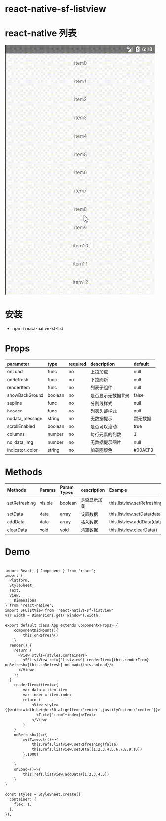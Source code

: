 # react-native-sf-listview

# react-native 列表

![show](./demo.gif)

# 安装
* npm i react-native-sf-list

# Props
|  parameter  |  type  |  required  |   description  |  default  |
|:-----|:-----|:-----|:-----|:-----|
|onLoad|func|no|上拉加载|null|
|onRefresh|func|no|下拉刷新|null|
|renderItem|func|no|列表子组件|null|
|showBackGround|boolean|no|是否显示无数据背景|false|
|sepline|func|no|分割线样式|null|
|header|func|no|列表头部样式|null|
|nodata_message|string|no|无数据提示|暂无数据|
|scrollEnabled|boolean|no|是否可以滚动|true|
|columns|number|no|每行元素的列数|1|
|no_data_img|number|no|无数据提示图片|null|
|indicator_color|string|no|加载圈颜色|#00AEF3|

# Methods
|  Methods  |  Params  |  Param Types  |   description  |  Example  |
|:-----|:-----|:-----|:-----|:-----|
|setRefreshing|visible|boolean|是否显示加载|this.listview.setRefreshing(true)|
|setData|data|array|设置数据|this.listview.setData(data)|
|addData|data|array|插入数据|this.listview.addData(data)|
|clearData|void|void|清空数据|this.listview.clearData()|


# Demo
```

import React, { Component } from 'react';
import {
  Platform,
  StyleSheet,
  Text,
  View,
    Dimensions
} from 'react-native';
import SFListView from 'react-native-sf-listview'
var width = Dimensions.get('window').width;

export default class App extends Component<Props> {
    componentDidMount(){
        this.onRefresh()
    }
  render() {
    return (
      <View style={styles.container}>
        <SFListView ref={'listview'} renderItem={this.renderItem} onRefresh={this.onRefresh} onLoad={this.onLoad}/>
      </View>
    );
  }
    renderItem=(item)=>{
        var data = item.item
        var index = item.index
        return (
            <View style={{width:width,height:50,alignItems:'center',justifyContent:'center'}}>
              <Text>{"item"+index}</Text>
            </View>
        )
    }
    onRefresh=()=>{
        setTimeout(()=>{
            this.refs.listview.setRefreshing(false)
            this.refs.listview.setData([1,2,3,4,5,6,7,8,9,10])
        },1000)

    }
    onLoad=()=>{
        this.refs.listview.addData([1,2,3,4,5])
    }
}

const styles = StyleSheet.create({
  container: {
    flex: 1,
  },
});
